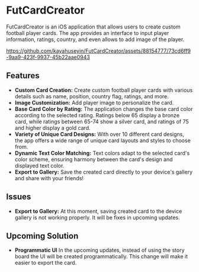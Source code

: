 # FutCardCreator

FutCardCreator is an iOS application that allows users to create custom football player cards. The app provides an interface to input player information, ratings, country, and even allows to add image of the player.

https://github.com/kayahuseyin/FutCardCreator/assets/88154777/73cd6ff9-9aa9-423f-9937-45b22aae0943

## Features

- **Custom Card Creation:** Create custom football player cards with various details such as name, position, country flag, ratings, and more.
- **Image Customization:** Add player image to personalize the card.
- **Base Card Color by Rating:** The application changes the base card color according to the selected rating. Ratings below 65 display a bronze card, while ratings between 65-74 show a silver card, and ratings of 75 and higher display a gold card.
- **Variety of Unique Card Designs:** With over 10 different card designs, the app offers a wide range of unique card layouts and styles to choose from.
- **Dynamic Text Color Matching:** Text colors adapt to the selected card's color scheme, ensuring harmony between the card's design and displayed text color.
- **Export to Gallery:** Save the created card directly to your device's gallery and share with your friends!



## Issues

- **Export to Gallery:** At this moment, saving created card to the device gallery is not working properly. It will be fixes in upcoming updates.

## Upcoming Solution

- **Programmatic UI** In the upcoming updates, instead of using the story board the UI will be created programmatically. This change will make it easier to export the card.




